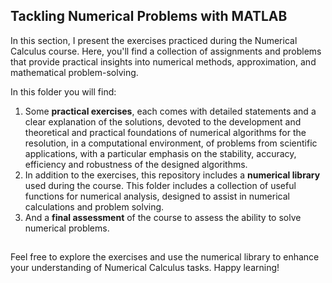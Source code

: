 ## Tackling Numerical Problems with MATLAB

In this section, I present the exercises practiced during 
the Numerical Calculus course. Here, you'll find a collection of assignments and problems that provide practical
insights into numerical methods, approximation, and mathematical problem-solving.

In this folder you will find:

1. Some **practical exercises**, each comes with detailed statements and a clear explanation of the solutions, devoted to the development and theoretical and practical foundations of numerical algorithms for the resolution, in a computational environment, of problems from scientific applications, with a particular emphasis on the stability, accuracy, efficiency and robustness of the designed algorithms.
2. In addition to the exercises, this repository includes a **numerical library** used during the course. This
folder includes a collection of useful functions for numerical analysis, designed to assist in numerical calculations
and problem solving.
3. And a **final assessment** of the course to assess the ability to solve numerical problems.

##
Feel free to explore the exercises and use the numerical library to enhance your understanding of Numerical Calculus tasks.
Happy learning!
